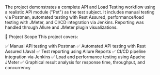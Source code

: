 The project demonstrates a complete API and Load Testing workflow using a realistic API module ("Pet") as the test subject. It includes manual testing via Postman, automated testing with Rest Assured, performance/load testing with JMeter, and CI/CD integration via Jenkins. Reporting was handled through Allure and JMeter plugin visualizations.

📌 Project Scope
This project covers:

✅ Manual API testing with Postman
✅ Automated API testing with Rest Assured (Java)
✅ Test reporting using Allure Reports
✅ CI/CD pipeline integration via Jenkins
✅ Load and performance testing using Apache JMeter
✅ Graphical result analysis for response time, throughput, and concurrency
